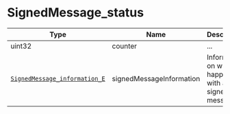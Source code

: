 # SignedMessage_status

Type|Name|Description|Repeated?
-|-|-|-
uint32|counter|...|no
[`SignedMessage_information_E`](../enums/signedmsginfo_e)|signedMessageInformation|Information on what happened with a signed message|no